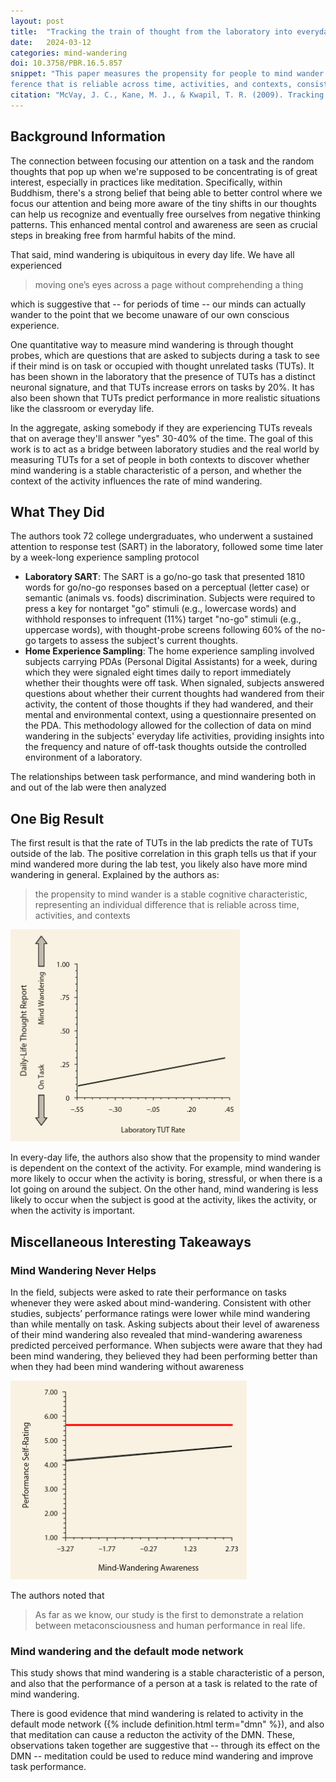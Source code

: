 ```yaml
---
layout: post
title:  "Tracking the train of thought from the laboratory into everyday life: An experience-sampling study of mind wandering across controlled and ecological contexts"
date:   2024-03-12
categories: mind-wandering
doi: 10.3758/PBR.16.5.857
snippet: "This paper measures the propensity for people to mind wander in both laboratory settings and every day life.  The authors find that  the propensity to mind wander is a stable cognitive characteristic, representing an individual dif-
ference that is reliable across time, activities, and contexts, consistent with the idea that mind wandering represents a failure of executive control."
citation: "McVay, J. C., Kane, M. J., & Kwapil, T. R. (2009). Tracking the train of thought from the laboratory into everyday life: An experience-sampling study of mind wandering across controlled and ecological contexts. In Psychonomic Bulletin &amp; Review (Vol. 16, Issue 5, pp. 857–863). Springer Science and Business Media LLC. [10.3758/pbr.16.5.857](https://doi.org/10.3758/pbr.16.5.857)"
---
```


## Background Information

The connection between focusing our attention on a task and the random thoughts that pop up when we're supposed to be concentrating is of great interest, especially in practices like meditation. Specifically, within Buddhism, there's a strong belief that being able to better control where we focus our attention and being more aware of the tiny shifts in our thoughts can help us recognize and eventually free ourselves from negative thinking patterns. This enhanced mental control and awareness are seen as crucial steps in breaking free from harmful habits of the mind.

That said, mind wandering is ubiquitous in every day life.  We have all experienced

> moving one’s eyes across a page without comprehending a thing

which is suggestive that -- for periods of time -- our minds can actually wander to the point that we become unaware of our own conscious experience.

One quantitative way to measure mind wandering is through thought probes, which are questions that are asked to subjects during a task to see if their mind is on task or occupied with thought unrelated tasks (TUTs). It has been shown in the laboratory that the presence of TUTs has a distinct neuronal signature, and that TUTs increase errors on tasks by 20%.  It has also been shown that TUTs predict performance in more realistic situations like the classroom or everyday life.

In the aggregate, asking somebody if they are experiencing TUTs reveals that on average they'll answer "yes" 30-40% of the time.  The goal of this work is to act as a bridge between laboratory studies and the real world by measuring TUTs for a set of people in both contexts to discover whether mind wandering is a stable characteristic of a person, and whether the context of the activity influences the rate of mind wandering.

## What They Did

The authors took 72 college undergraduates, who underwent a sustained attention to response test (SART) in the laboratory, followed some time later by a week-long experience sampling protocol

* **Laboratory SART**: The SART is a go/no-go task that presented 1810 words for go/no-go responses based on a perceptual (letter case) or semantic (animals vs. foods) discrimination. Subjects were required to press a key for nontarget "go" stimuli (e.g., lowercase words) and withhold responses to infrequent (11%) target "no-go" stimuli (e.g., uppercase words), with thought-probe screens following 60% of the no-go targets to assess the subject's current thoughts.
* **Home Experience Sampling**: The home experience sampling involved subjects carrying PDAs (Personal Digital Assistants) for a week, during which they were signaled eight times daily to report immediately whether their thoughts were off task. When signaled, subjects answered questions about whether their current thoughts had wandered from their activity, the content of those thoughts if they had wandered, and their mental and environmental context, using a questionnaire presented on the PDA. This methodology allowed for the collection of data on mind wandering in the subjects' everyday life activities, providing insights into the frequency and nature of off-task thoughts outside the controlled environment of a laboratory.

The relationships between task performance, and mind wandering both in and out of the lab were then analyzed

## One Big Result

The first result is that the rate of TUTs in the lab predicts the rate of TUTs outside of the lab.  The positive correlation in this graph tells us that if your mind wandered more during the lab test, you likely also have more mind wandering in general.  Explained by the authors as:

>  the propensity to mind wander is a stable cognitive characteristic, representing an individual difference that is reliable across time, activities, and contexts

![Graph showing the rate of TUTs in the lab test (x-axis) against the percentage of time the subject reported TUTs in the field (y-axis).  There exists a significant positive correlation between these two quantities, indicating that mind-wandering is a stable characteristic of a person, and that people who mind-wander more (less) in one context likely also mind-wnder more (less) in others.](/assets/article_images/mind-wandering-contexts/lab_vs_life.png)

In every-day life, the authors also show that the propensity to mind wander is dependent on the context of the activity.  For example, mind wandering is more likely to occur when the activity is boring, stressful, or when there is a lot going on around the subject.  On the other hand, mind wandering is less likely to occur when the subject is good at the activity, likes the activity, or when the activity is important.

## Miscellaneous Interesting Takeaways

### Mind Wandering Never Helps

In the field, subjects were asked to rate their performance on tasks whenever they were asked about mind-wandering.  Consistent with other studies,  subjects’ performance ratings were lower while mind wandering than while mentally on task.  Asking subjects about their level of awareness of their mind wandering also revealed that mind-wandering awareness predicted perceived performance. When subjects were aware that they had been mind wandering, they believed they had been performing better than when they had been mind wandering without awareness

![The relationship between the self-assessed level of awareness of the mind-wandering against the self-assessed performance of the task at hand.  There is a positive correlation between these two characteristics, indicating that more meta-awareness leads to higher performance at tasks.  The red line shows the self-assessed performance of the subjects when their minds were on-task.  No matter how aware of mind wandering people were, the presence of mind-wandering led to worse perceived task outcomes.](/assets/article_images/mind-wandering-contexts/awareness.png)

The authors noted that

> As far as we know, our study is the first to demonstrate a relation between metaconsciousness and human performance in real life.

### Mind wandering and the default mode network

This study shows that mind wandering is a stable characteristic of a person, and also that the performance of a person at a task is related to the rate of mind wandering.

There is good evidence that mind wandering is related to activity in the default mode network ({% include definition.html term="dmn" %}), and also that meditation can cause a reducton the activity of the DMN.  These, observations taken together are suggestive that -- through its effect on the DMN -- meditation could be used to reduce mind wandering and improve task performance.
